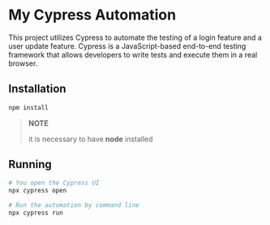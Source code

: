 # My Cypress Automation

This project utilizes Cypress to automate the testing of a login feature and a user update feature.
Cypress is a JavaScript-based end-to-end testing framework that allows developers to write tests and execute them in a real browser.

## Installation 

```bash
npm install
```
> **NOTE**
>
> it is necessary to have **node** installed

## Running 

```bash
# You open the Cypress UI
npx cypress open

# Run the automation by command line 
npx cypress run
```


